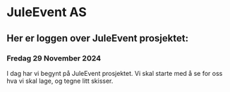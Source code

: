 # JuleEvent AS

## Her er loggen over JuleEvent prosjektet:

### Fredag 29 November 2024

I dag har vi begynt på JuleEvent prosjektet. Vi skal starte med  å se for oss hva vi skal lage, og tegne litt skisser.

